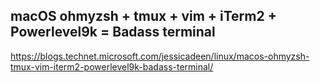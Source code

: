 ## macOS ohmyzsh + tmux + vim + iTerm2 + Powerlevel9k = Badass terminal

https://blogs.technet.microsoft.com/jessicadeen/linux/macos-ohmyzsh-tmux-vim-iterm2-powerlevel9k-badass-terminal/
